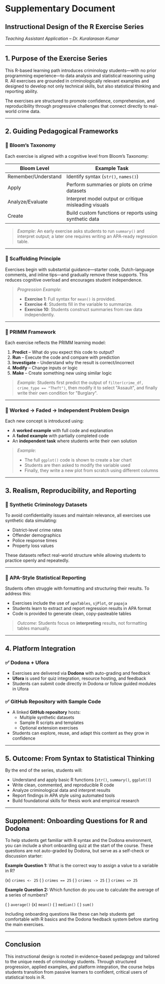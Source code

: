 # Supplementary Document  
## Instructional Design of the R Exercise Series  
*Teaching Assistant Application – Dr. Kuralarasan Kumar*

---

## 1. Purpose of the Exercise Series

This R-based learning path introduces criminology students—with no prior programming experience—to data analysis and statistical reasoning using R. All exercises are grounded in criminologically relevant examples and designed to develop not only technical skills, but also statistical thinking and reporting ability.

The exercises are structured to promote confidence, comprehension, and reproducibility through progressive challenges that connect directly to real-world crime data.

---

## 2. Guiding Pedagogical Frameworks

### 🔹 Bloom’s Taxonomy

Each exercise is aligned with a cognitive level from Bloom’s Taxonomy:

| Bloom Level         | Example Task                                                            |
|---------------------|-------------------------------------------------------------------------|
| Remember/Understand | Identify syntax (`str()`, `names()`)                                    |
| Apply               | Perform summaries or plots on crime datasets                            |
| Analyze/Evaluate    | Interpret model output or critique misleading visuals                   |
| Create              | Build custom functions or reports using synthetic data                  |

> *Example*: An early exercise asks students to run `summary()` and interpret output; a later one requires writing an APA-ready regression table.

---

### 🔹 Scaffolding Principle

Exercises begin with substantial guidance—starter code, Dutch-language comments, and inline tips—and gradually remove these supports. This reduces cognitive overload and encourages student independence.

> *Progression Example*:
> - **Exercise 1**: Full syntax for `mean()` is provided.  
> - **Exercise 4**: Students fill in the variable to summarize.  
> - **Exercise 10**: Students construct summaries from raw data independently.

---

### 🔹 PRIMM Framework

Each exercise reflects the PRIMM learning model:

1. **Predict** – What do you expect this code to output?  
2. **Run** – Execute the code and compare with prediction  
3. **Investigate** – Understand why the result is correct/incorrect  
4. **Modify** – Change inputs or logic  
5. **Make** – Create something new using similar logic

> *Example*: Students first predict the output of `filter(crime_df, crime_type == "Theft")`, then modify it to select "Assault", and finally write their own condition for "Burglary".

---

### 🔹 Worked → Faded → Independent Problem Design

Each new concept is introduced using:

- A **worked example** with full code and explanation  
- A **faded example** with partially completed code  
- An **independent task** where students write their own solution

> *Example*:  
> - The full `ggplot()` code is shown to create a bar chart  
> - Students are then asked to modify the variable used  
> - Finally, they write a new plot from scratch using different columns

---

## 3. Realism, Reproducibility, and Reporting

### 🔸 Synthetic Criminology Datasets

To avoid confidentiality issues and maintain relevance, all exercises use synthetic data simulating:

- District-level crime rates  
- Offender demographics  
- Police response times  
- Property loss values

These datasets reflect real-world structure while allowing students to practice openly and repeatedly.

---

### 🔸 APA-Style Statistical Reporting

Students often struggle with formatting and structuring their results. To address this:

- Exercises include the use of `apaTables`, `sjPlot`, or `papaja`  
- Students learn to extract and report regression results in APA format  
- Code is provided to generate clean, copy-pasteable tables

> *Outcome*: Students focus on **interpreting** results, not formatting tables manually.

---

## 4. Platform Integration

### ✅ Dodona + Ufora

- Exercises are delivered via **Dodona** with auto-grading and feedback  
- **Ufora** is used for quiz integration, resource hosting, and feedback  
- Students can submit code directly in Dodona or follow guided modules in Ufora

### ✅ GitHub Repository with Sample Code

- A linked **GitHub repository** hosts:
  - Multiple synthetic datasets  
  - Sample R scripts and templates  
  - Optional extension exercises
- Students can explore, reuse, and adapt this content as they grow in confidence

---

## 5. Outcome: From Syntax to Statistical Thinking

By the end of the series, students will:

- Understand and apply basic R functions (`str()`, `summary()`, `ggplot()`)
- Write clean, commented, and reproducible R code
- Analyze criminological data and interpret results
- Report findings in APA style using automated tools
- Build foundational skills for thesis work and empirical research

---

## Supplement: Onboarding Questions for R and Dodona

To help students get familiar with R syntax and the Dodona environment, you can include a short onboarding quiz at the start of the course. These questions are not auto-graded by Dodona, but serve as a self-check or discussion starter:

**Example Question 1:** What is the correct way to assign a value to a variable in R?

(x) `crimes <- 25`
( ) `crimes == 25`
( ) `crimes -> 25`
( ) `crimes => 25`

**Example Question 2:** Which function do you use to calculate the average of a series of numbers?

( ) `average()`
(x) `mean()`
( ) `median()`
( ) `sum()`

Including onboarding questions like these can help students get comfortable with R basics and the Dodona feedback system before starting the main exercises.

---

## Conclusion

This instructional design is rooted in evidence-based pedagogy and tailored to the unique needs of criminology students. Through structured progression, applied examples, and platform integration, the course helps students transition from passive learners to confident, critical users of statistical tools in R.

